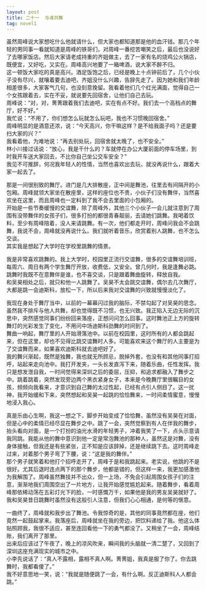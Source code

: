 ```yaml
---
layout: post
title: 二十一  与谁共舞
tag: novel1
---
```


虽然周峰说大家想吃什么他就请什么，但大家也都知道那是他的血汗钱。那几个年轻的男同事一看就知道是周峰的铁哥们，对周峰一番挖苦嘲笑之后，最后也没说好了去哪家饭店。然后大家请老成持重的齐姐做主，去了一家有名的烧鸡公火锅店，既便宜，又好吃，又实在。周峰高兴地要了一箱啤酒，说大家不醉不归。<br />
这一顿饭大家吃的真是高兴。酒足饭饱之后，已经是晚上十点钟前后了，几个小伙子没有尽兴，就嚷着要去迪吧，齐姐没什么兴趣，告辞先走了。因为她和我们年龄相差很多，大家客气几句，也没刻意挽留。我看着他们几个红光满面，觉得自己一个女孩跟着去，实在不妥，就说要先回宿舍，让他们自己去玩。<br />
周峰说：“对，对，菁菁跟着我们去迪吧，实在有点不好。我们去一个高档点的舞厅，好不好。”<br />
我忙说：“不用了，你们想怎么玩就怎么玩吧，我也不习惯晚回宿舍。”<br />
周峰明显的是酒意还浓，说：“今天高兴，你干嘛这样？是不给我面子吗？还是要扫大家的兴？”<br />
我看着他，为难地说：“再去别处玩，回宿舍就太晚了，也不安全。”<br />
林小川接过话说：“放心，我是干什么的？车就停在办公大厦前面的停车场里，到时我开车送大家回去，不比你自己坐公交车安全？”<br />
我见不可推辞，何况我年轻人的性情，当然也喜欢出去玩，就没再说什么，跟着大家一起去了。

那是一间很别致的舞厅。进门是几大排散座，正中间是舞池，往里去有间隔开的小包厢。周峰就领大家坐在散座里，这样的座位也不贵，小伙子们没有舞伴，当然喜欢坐在这里，而且周峰也一定料到了我不会去里面的小包厢的。<br />
开始是一些节奏缓慢的交谊舞，除了周峰外，其他三个小伙子一会儿就注意到了周围有没带舞伴的女孩子们，很多打扮的都很青春靓丽，去请她们跳舞。我喝着饮料，至少有周峰陪着，没人来请跳舞。有一次，他们都走开时，周峰问我会不会跳舞，我说不会，周峰就没再说什么。我们就听着音乐，欣赏着别人跳舞，也不怎么交谈。<br />
其实我是想起了大学时在学校里跳舞的情景。

我是非常喜欢跳舞的。我上大学时，校园里正流行交谊舞，很多的交谊舞培训班，每周六、周日有两个学生舞厅开放，收费低，又安全。曾几何时，我是逢舞必跳。跳舞时我既不在意舞伴是谁，也不喜交谈，只是跟着舞曲旋转，释放自我。<br />
和吴昊相处之后，就只和他一人跳舞了。吴昊不太会跳交谊舞，偶尔去几次舞厅，大都是跳一会迪斯科，放松一下，所以后来我对交谊舞的兴致就慢慢淡化了。

我现在身处于舞厅当中，以前的一幕幕闪过我的脑际，不禁勾起了对吴昊的思念。虽然我不排斥与他人共舞，却也觉得既不习惯，也无兴致。我正陷入无边无际的沉思中，突然感觉同事们纷纷回来落座，正想问问怎么回事。这时舞池正上方的旋转舞灯的光彩发生了变化，不用问中场迪斯科劲舞的时间到了。<br />
舞曲一响起，舞厅里的人开始滑落池中。以前在校园里，这时所有的人都会跳起来，但在这里，却也不见得比跳交谊舞时人多。可能喜欢来这个舞厅的人主要是为了交谊舞而来，如果喜欢迪斯科就去迪吧好了。<br />
我的舞兴渐起，既然是独舞，我也就无所顾忌，脱掉外套，也没有和其他同事打招呼，站起来走向池中。我打开发夹，一头长发直泻下来，随着乐曲，任性发挥。我只是想发泄自我，一时间觉得来深圳之后的委屈，压抑，和追求都融入了舞步之中。跳着跳着，突然发现旁边两个黑衣紧身女子，本来是今晚舞厅里很瞩目的女孩，频频向我看来，才意识到自己舞的太过性起，已经有点引人侧目了。这一扰神，我开始缓和下来，突然想起和吴昊一起跳的恰恰舞来，一时间柔情蜜意，慢慢地浸入我心。

真是乐由心生啊，我这一想之下，脚步开始变成了恰恰舞，虽然没有吴昊在对面，但是心中的柔情已经尽显在舞步之中。跳了一会，突然觉察到有人在伴我的舞步，抬头看向对面，是一个打扮的油光水滑的年轻男子，冲着我笑了一下，点头示意请我同跳。我能从他的舞中意识到他一定是常泡舞池的那种人，虽然这是对舞，没有身体接触，但我还是有些紧张，正不知是应该辞掉，还是继续跳下去。这时周峰走过来，对着那个男子弯了下腰，说：“这是我的舞伴。”<br />
那个男子就笑着和他打个招呼走开了，周峰于是和我跳起来。老实说，他跳的不是很好。尤其后退时连点两下的那个舞步，他都是错的，但这样一来，我更加感激他为我解围了。周峰虽然舞技并不出众，但一上场，不免会引起周围女孩子们的注意，渐渐地我们周围空出了一片地方，让我开始感觉尴尬起来。随着舞步，看着周峰那依稀动荡在五彩灯光下的脸，一时感慨万千，如果他是我的男友吴昊就好了。我和吴昊昔日跳舞时虽然没有这般引人注意，但我们心心相通，是何等的惬意。

一曲终了，周峰就和我步出了舞池。令我惊奇的是，其他的同事竟然都在座，他们竟然一起鼓起掌来。我落座后，周峰就坐在我的旁边，把饮料递给了我。他这么体贴照顾我，我很不适应，甚至连回看他一下的勇气都没了。又稍坐了一会，周峰结账，我们离开了那里。<br />
出来后应该过了午夜了，晚上的凉风吹来，瞬间我的头脑就一清二楚了，又回到了深圳这座充满现实的城市之中。<br />
小李先说话了：“真人不露相，露相不真人啊。菁菁姐，我真是服了你了。你去跳舞时，我都看傻了。”<br />
我不好意思地一笑，说：“我就是随便跳了一会，有什么啊。反正迪斯科人人都会跳。”
